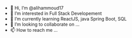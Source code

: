 - 👋 Hi, I’m @alihammoud17
- 👀 I’m interested in Full Stack Developement
- 🌱 I’m currently learning ReactJS, java Spring Boot, SQL
- 💞️ I’m looking to collaborate on ...
- 📫 How to reach me ...

<!---
alihammoud17/alihammoud17 is a ✨ special ✨ repository because its `README.md` (this file) appears on your GitHub profile.
You can click the Preview link to take a look at your changes.
--->
